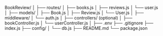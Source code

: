 BookReview/
│
├── routes/
│ ├── books.js
│ ├── reviews.js
│ └── user.js
│
├── models/
│ ├── Book.js
│ ├── Review.js
│ └── User.js
│
├── middleware/
│ └── auth.js
│
├── controllers/ (optional)
│ ├── bookController.js
│ └── userController.js
│
├── .env
├── .gitignore
├── index.js
├── config/
│ └── db.js
├── README.md
└── package.json
